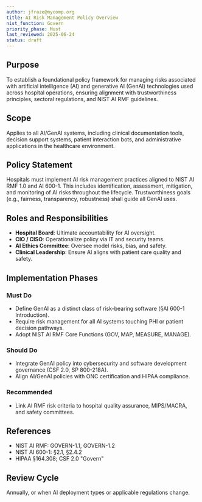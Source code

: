 ```yaml
---
author: jfraze@mycomp.org
title: AI Risk Management Policy Overview
nist_function: Govern
priority_phase: Must
last_reviewed: 2025-06-24
status: draft
---
```


## Purpose
To establish a foundational policy framework for managing risks associated with artificial intelligence (AI) and generative AI (GenAI) technologies used across hospital operations, ensuring alignment with trustworthiness principles, sectoral regulations, and NIST AI RMF guidelines.

## Scope
Applies to all AI/GenAI systems, including clinical documentation tools, decision support systems, patient interaction bots, and administrative applications in the healthcare environment.

## Policy Statement
Hospitals must implement AI risk management practices aligned to NIST AI RMF 1.0 and AI 600-1. This includes identification, assessment, mitigation, and monitoring of AI risks throughout the lifecycle. Trustworthiness goals (e.g., fairness, transparency, robustness) shall guide all GenAI uses.

## Roles and Responsibilities
- **Hospital Board**: Ultimate accountability for AI oversight.
- **CIO / CISO**: Operationalize policy via IT and security teams.
- **AI Ethics Committee**: Oversee model risks, bias, and safety.
- **Clinical Leadership**: Ensure AI aligns with patient care quality and safety.

## Implementation Phases

### Must Do
- Define GenAI as a distinct class of risk-bearing software (§AI 600-1 Introduction).
- Require risk management for all AI systems touching PHI or patient decision pathways.
- Adopt NIST AI RMF Core Functions (GOV, MAP, MEASURE, MANAGE).

### Should Do
- Integrate GenAI policy into cybersecurity and software development governance (CSF 2.0, SP 800-218A).
- Align AI/GenAI policies with ONC certification and HIPAA compliance.

### Recommended
- Link AI RMF risk criteria to hospital quality assurance, MIPS/MACRA, and safety committees.

## References
- NIST AI RMF: GOVERN-1.1, GOVERN-1.2
- NIST AI 600-1: §2.1, §2.4.2
- HIPAA §164.308; CSF 2.0 "Govern"

## Review Cycle
Annually, or when AI deployment types or applicable regulations change.
